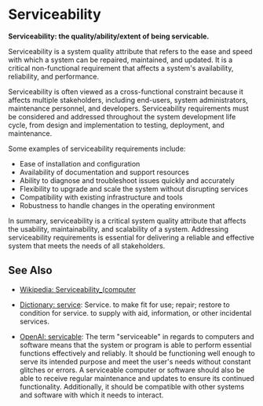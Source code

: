 # Serviceability

**Serviceability: the quality/ability/extent of being servicable.**

<span data-chatgpt-prompt="explain serviceability (system quality attribute, cross-functional constraint, non-functional requirement\)">

Serviceability is a system quality attribute that refers to the ease and speed with which a system can be repaired, maintained, and updated. It is a critical non-functional requirement that affects a system's availability, reliability, and performance.

Serviceability is often viewed as a cross-functional constraint because it affects multiple stakeholders, including end-users, system administrators, maintenance personnel, and developers. Serviceability requirements must be considered and addressed throughout the system development life cycle, from design and implementation to testing, deployment, and maintenance.

Some examples of serviceability requirements include:

- Ease of installation and configuration
- Availability of documentation and support resources
- Ability to diagnose and troubleshoot issues quickly and accurately
- Flexibility to upgrade and scale the system without disrupting services
- Compatibility with existing infrastructure and tools
- Robustness to handle changes in the operating environment

In summary, serviceability is a critical system quality attribute that affects the usability, maintainability, and scalability of a system. Addressing serviceability requirements is essential for delivering a reliable and effective system that meets the needs of all stakeholders.

</span>

## See Also

* [Wikipedia: Serviceability_(computer](https://wikipedia.org/wiki/Serviceability_(computer))

* [Dictionary: service](https://www.dictionary.com/browse/service): Service. to make fit for use; repair; restore to condition for service. to supply with aid, information, or other incidental services.

* [OpenAI: servicable](https:://openai.com): <span data-chatgpt-prompt="define servicable (computers and software)">The term "serviceable" in regards to computers and software means that the system or program is able to perform essential functions effectively and reliably. It should be functioning well enough to serve its intended purpose and meet the user's needs without constant glitches or errors. A serviceable computer or software should also be able to receive regular maintenance and updates to ensure its continued functionality. Additionally, it should be compatible with other systems and software with which it needs to interact.</span>
